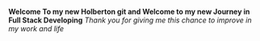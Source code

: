 **Welcome To my new Holberton git and Welcome to my new Journey in Full Stack Developing**
*Thank you for giving me this chance to improve in my work and life*